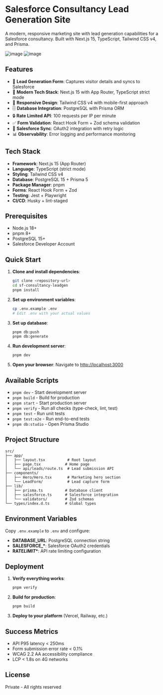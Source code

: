 # Salesforce Consultancy Lead Generation Site

A modern, responsive marketing site with lead generation capabilities for a Salesforce consultancy. Built with Next.js 15, TypeScript, Tailwind CSS v4, and Prisma.

![image](https://github.com/user-attachments/assets/f14349cc-c4aa-40e9-a76d-ff0fed2fd6ef)
![image](https://github.com/user-attachments/assets/6ae4419f-ee69-42bd-a451-20f769d0d2d1)

## Features

- 🎯 **Lead Generation Form**: Captures visitor details and syncs to Salesforce
- 🚀 **Modern Tech Stack**: Next.js 15 with App Router, TypeScript strict mode
- 🎨 **Responsive Design**: Tailwind CSS v4 with mobile-first approach
- 🗄️ **Database Integration**: PostgreSQL with Prisma ORM
- 🔒 **Rate Limited API**: 100 requests per IP per minute
- ✅ **Form Validation**: React Hook Form + Zod schema validation
- 🔄 **Salesforce Sync**: OAuth2 integration with retry logic
- 📊 **Observability**: Error logging and performance monitoring

## Tech Stack

- **Framework**: Next.js 15 (App Router)
- **Language**: TypeScript (strict mode)
- **Styling**: Tailwind CSS v4
- **Database**: PostgreSQL 15 + Prisma 5
- **Package Manager**: pnpm
- **Forms**: React Hook Form + Zod
- **Testing**: Jest + Playwright
- **CI/CD**: Husky + lint-staged

## Prerequisites

- Node.js 18+
- pnpm 8+
- PostgreSQL 15+
- Salesforce Developer Account

## Quick Start

1. **Clone and install dependencies**:

   ```bash
   git clone <repository-url>
   cd sf-consultancy-leadgen
   pnpm install
   ```

2. **Set up environment variables**:

   ```bash
   cp .env.example .env
   # Edit .env with your actual values
   ```

3. **Set up database**:

   ```bash
   pnpm db:push
   pnpm db:generate
   ```

4. **Run development server**:

   ```bash
   pnpm dev
   ```

5. **Open your browser**:
   Navigate to [http://localhost:3000](http://localhost:3000)

## Available Scripts

- `pnpm dev` - Start development server
- `pnpm build` - Build for production
- `pnpm start` - Start production server
- `pnpm verify` - Run all checks (type-check, lint, test)
- `pnpm test` - Run unit tests
- `pnpm test:e2e` - Run end-to-end tests
- `pnpm db:studio` - Open Prisma Studio

## Project Structure

```
src/
├── app/
│   ├── layout.tsx          # Root layout
│   ├── page.tsx           # Home page
│   └── api/leads/route.ts  # Lead submission API
├── components/
│   ├── Hero/Hero.tsx       # Marketing hero section
│   └── LeadForm/           # Lead capture form
├── lib/
│   ├── prisma.ts          # Database client
│   ├── salesforce.ts      # Salesforce integration
│   └── validators/        # Zod schemas
└── types/index.d.ts       # Global types
```

## Environment Variables

Copy `.env.example` to `.env` and configure:

- **DATABASE_URL**: PostgreSQL connection string
- **SALESFORCE\_\***: Salesforce OAuth2 credentials
- **RATE*LIMIT*\***: API rate limiting configuration

## Deployment

1. **Verify everything works**:

   ```bash
   pnpm verify
   ```

2. **Build for production**:

   ```bash
   pnpm build
   ```

3. **Deploy to your platform** (Vercel, Railway, etc.)

## Success Metrics

- API P95 latency < 250ms
- Form submission error rate < 0.1%
- WCAG 2.2 AA accessibility compliance
- LCP < 1.8s on 4G networks

## License

Private - All rights reserved
